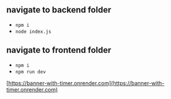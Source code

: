 ## navigate to backend folder
- `npm i`
- `node index.js`

## navigate to frontend folder
- `npm i`
- `npm run dev`

[https://banner-with-timer.onrender.com](https://banner-with-timer.onrender.com)
